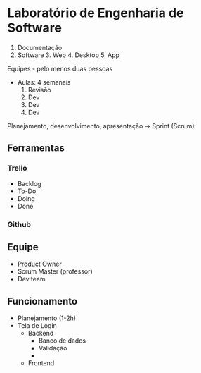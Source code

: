 # Laboratório de Engenharia de Software

1. Documentação
2. Software
	3. Web
	4. Desktop
	5. App

Equipes - pelo menos duas pessoas

- Aulas: 4 semanais
	1. Revisão
	2. Dev
	3. Dev
	4. Dev

Planejamento, desenvolvimento, apresentação -> Sprint (Scrum)

## Ferramentas

### Trello
- Backlog
- To-Do
- Doing
- Done

### Github


## Equipe
- Product Owner
- Scrum Master (professor)
- Dev team

## Funcionamento

- Planejamento (1-2h)
- Tela de Login
	- Backend
		- Banco de dados
		- Validação
		- 
	- Frontend
<!--stackedit_data:
eyJoaXN0b3J5IjpbMTA1Nzc2OTI5MywxNzYwODg5NTIyLC0xNT
gzNTUwMl19
-->